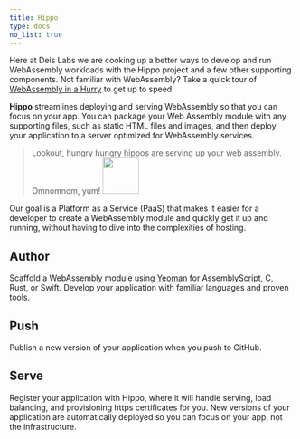 ```yaml
---
title: Hippo
type: docs
no_list: true
---
```


Here at Deis Labs we are cooking up a better ways to develop and run WebAssembly workloads with the Hippo project and a few other supporting components. Not familiar with WebAssembly? Take a quick tour of [WebAssembly in a Hurry][wasm] to get up to speed.

**Hippo** streamlines deploying and serving WebAssembly so that you can focus on your app.
You can package your Web Assembly module with any supporting files, such as static HTML files and images, and then deploy your application to a server optimized for WebAssembly services.


> Lookout, hungry hungry hippos are serving up your web assembly. Omnomnom, yum! <img src="/images/hippo.png" width="64px" />


Our goal is a Platform as a Service (PaaS) that makes it easier for a developer to create a WebAssembly module and quickly get it up and running, without having to dive into the complexities of hosting.

## <i class="fas fa-file-code"></i> Author

Scaffold a WebAssembly module using [Yeoman] for AssemblyScript, C, Rust, or Swift.
Develop your application with familiar languages and proven tools.

[Yeoman]: https://yeoman.io/

## <i class="fas fa-rocket"></i> Push

Publish a new version of your application when you push to GitHub.

## <i class="fas fa-play"></i> Serve

Register your application with Hippo, where it will handle serving, load balancing, and provisioning https certificates for you.
New versions of your application are automatically deployed so you can focus on your app, not the infrastructure.


[wasm]: webassembly/